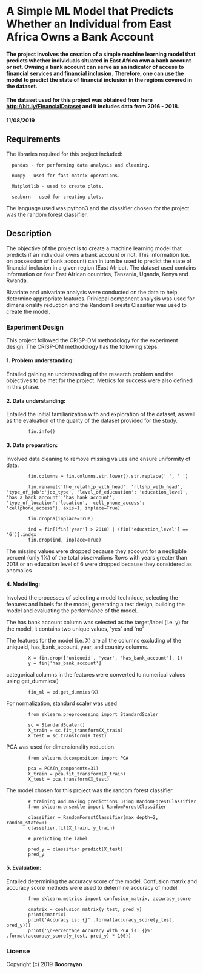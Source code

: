 # A Simple ML Model that Predicts Whether an Individual from East Africa Owns a Bank Account

#### The project involves the creation of a simple machine learning model that predicts whether individuals situated in East Africa own a bank account or not. Owning a bank account can serve as an indicator of access to financial services and financial inclusion. Therefore, one can use the model to predict the state of financial inclusion in the regions covered in the dataset. 

#### The dataset used for this project was obtained from here http://bit.ly/FinancialDataset and it includes data from 2016 - 2018. 



#### 11/08/2019

## Requirements
The libraries required for this project included:

      pandas - for performing data analysis and cleaning.

      numpy - used for fast matrix operations.

      Matplotlib - used to create plots.

      seaborn - used for creating plots.
  
The language used was python3 and the classifier chosen for the project was the random forest classifier.  

## Description
The objective of the project is to create a machine learning model that predicts if an individual owns a bank account or not. This information (i.e. on possession of bank account) can in turn be used to predict the state of financial inclusion in a given region (East Africa). The dataset used contains information on four East African countries, Tanzania, Uganda, Kenya and Rwanda. 

Bivariate and univariate analysis were conducted on the data to help determine appropriate features. Prinicpal component analysis was used for dimensionality reduction and the Random Forests Classifier was used to create the model. 


### Experiment Design
This project followed the CRISP-DM methodology for the experiment design. The CRISP-DM methodology has the following steps:

####   1.   Problem understanding: 
Entailed gaining an understanding of the research problem and the objectives to be met for the   project. Metrics for success were also defined in this phase.
   
####   2.   Data understanding: 
Entailed the initial familiarization with and exploration of the dataset, as well as the evaluation of the quality of the dataset provided for the study. 
   
            fin.info()                           
   
####   3.   Data preparation: 
Involved data cleaning to remove missing values and ensure uniformity of data. 
   
            fin.columns = fin.columns.str.lower().str.replace(' ', '_')

            fin.rename({'the_relathip_with_head': 'rltshp_with_head', 'type_of_job':'job_type', 'level_of_educuation': 'education_level', 'has_a_bank_account':'has_bank_account', 'type_of_location':'location', 'cell_phone_access': 'cellphone_access'}, axis=1, inplace=True)

            fin.dropna(inplace=True)

            ind = fin[(fin['year'] > 2018) | (fin['education_level'] == '6')].index
            fin.drop(ind, inplace=True)
 
 The missing values were dropped because they account for a negligible percent (only 1%) of the total observations
 Rows with years greater than 2018 or an education level of 6 were dropped because they considered as anomalies

####   4.   Modelling: 
Involved the processes of selecting a model technique, selecting the features and labels for the model, generating a test design, building the model and evaluating the performance of the model. 
   
The has bank account column was selected as the target/label (i.e. y) for the model, it contains two unique values, 'yes' and 'no'
      
The features for the model (i.e. X) are all the columns excluding of the uniqueid, has_bank_account, year, and country columns.

            X = fin.drop(['uniqueid', 'year', 'has_bank_account'], 1)
            y = fin['has_bank_account']

categorical columns in the features were converted to numerical values using get_dummies()

            fin_ml = pd.get_dummies(X)

For normalization, standard scaler was used 

            from sklearn.preprocessing import StandardScaler

            sc = StandardScaler()
            X_train = sc.fit_transform(X_train)
            X_test = sc.transform(X_test)

PCA was used for dimensionality reduction.

            from sklearn.decomposition import PCA

            pca = PCA(n_components=31)
            X_train = pca.fit_transform(X_train)
            X_test = pca.transform(X_test)

The model chosen for this project was the random forest classifier

            # training and making predictions using RandomForestClassifier 
            from sklearn.ensemble import RandomForestClassifier

            classifier = RandomForestClassifier(max_depth=2, random_state=0)
            classifier.fit(X_train, y_train)

            # predicting the label

            pred_y = classifier.predict(X_test)
            pred_y
      
####   5.   Evaluation: 
Entailed determining the accuracy score of the model. Confusion matrix and accuracy score methods were used to determine accuracy of model
      
            from sklearn.metrics import confusion_matrix, accuracy_score

            cmatrix = confusion_matrix(y_test, pred_y)
            print(cmatrix)
            print('Accuracy is: {}' .format(accuracy_score(y_test, pred_y)))
            print('\nPercentage Accuracy with PCA is: {}%' .format(accuracy_score(y_test, pred_y) * 100))



### License

Copyright (c) 2019 **Booorayan**
  
